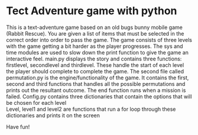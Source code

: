 # Tect Adventure game with python

This is a text-adventure game based on an old bugs bunny mobile game (Rabbit Rescue). You are given a list of items that must be selected in the correct order into order to pass the game. The game consists of three levels with the game getting a bit harder as the player progresses.
The sys and time modules are used to slow down the print function to give the game an interactive feel.
main.py displays the story and contains three functions: firstlevel, secondlevel and thirdlevel. These handle the start of each level the player should complete to complete the game.
The second file called permutation.py is the engine/functionality of the game. It contains the first, second and third functions that handles all the possible permutations and prints out the resultant outcome.
The end function runs when a mission is failed.
Config.py contains three dictionaries that contain the options that will be chosen for each level  
Level, level1 and level2 are functions that run a for loop through these dictionaries and prints it on the screen

Have fun!
